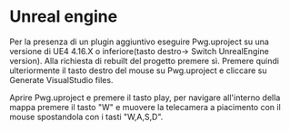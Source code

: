 ﻿# Unreal engine
Per la presenza di un plugin aggiuntivo eseguire Pwg.uproject su una versione di UE4 4.16.X o inferiore(tasto destro-> Switch UnrealEngine version).
Alla richiesta di rebuilt del progetto premere sì.
Premere quindi ulteriormente il tasto destro del mouse su Pwg.uproject e cliccare su Generate VisualStudio files.

Aprire Pwg.uproject e premere il tasto play, per navigare all'interno della mappa premere il tasto "W" e muovere la telecamera a piacimento con il mouse spostandola con i tasti "W,A,S,D". 
